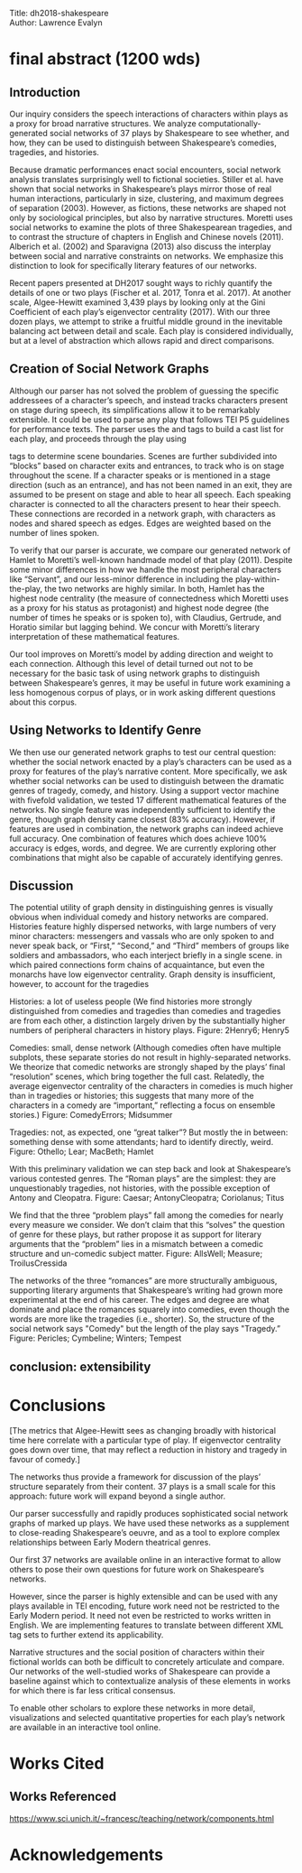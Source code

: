 Title: dh2018-shakespeare  
Author: Lawrence Evalyn

# final abstract (1200 wds) #

## Introduction ##

Our inquiry considers the speech interactions of characters within plays as a proxy for broad narrative structures. We analyze computationally-generated social networks of 37 plays by Shakespeare to see whether, and how, they can be used to distinguish between Shakespeare’s comedies, tragedies, and histories.

Because dramatic performances enact social encounters, social network analysis translates surprisingly well to fictional societies. Stiller et al. have shown that social networks in Shakespeare’s plays mirror those of real human interactions, particularly in size, clustering, and maximum degrees of separation (2003). However, as fictions, these networks are shaped not only by sociological principles, but also by narrative structures. Moretti uses social networks to examine the plots of three Shakespearean tragedies, and to contrast the structure of chapters in English and Chinese novels (2011). Alberich et al. (2002) and Sparavigna (2013) also discuss the interplay between social and narrative constraints on networks. We emphasize this distinction to look for specifically literary features of our networks.

Recent papers presented at DH2017 sought ways to richly quantify the details of one or two plays (Fischer et al. 2017, Tonra et al. 2017). At another scale, Algee-Hewitt examined 3,439 plays by looking only at the Gini Coefficient of each play’s eigenvector centrality (2017). With our three dozen plays, we attempt to strike a fruitful middle ground in the inevitable balancing act between detail and scale. Each play is considered individually, but at a level of abstraction which allows rapid and direct comparisons.

## Creation of Social Network Graphs ##


Although our parser has not solved the problem of guessing the specific addressees of a character’s speech, and instead tracks characters present on stage during speech, its simplifications allow it to be remarkably extensible. It could be used to parse any play that follows TEI P5 guidelines for performance texts. The parser uses the <role> and <who> tags to build a cast list for each play, and proceeds through the play using <div> tags to determine scene boundaries. Scenes are further subdivided into “blocks” based on character exits and entrances, to track who is on stage throughout the scene. If a character speaks or is mentioned in a stage direction (such as an entrance), and has not been named in an exit, they are assumed to be present on stage and able to hear all speech. Each speaking character is connected to all the characters present to hear their speech. These connections are recorded in a network graph, with characters as nodes and shared speech as edges. Edges are weighted based on the number of lines spoken.

To verify that our parser is accurate, we compare our generated network of Hamlet to Moretti’s well-known handmade model of that play (2011). Despite some minor differences in how we handle the most peripheral characters like “Servant”, and our less-minor difference in including the play-within-the-play, the two networks are highly similar. In both, Hamlet has the highest node centrality (the measure of connectedness which Moretti uses as a proxy for his status as protagonist) and highest node degree (the number of times he speaks or is spoken to), with Claudius, Gertrude, and Horatio similar but lagging behind. We concur with Moretti’s literary interpretation of these mathematical features.

Our tool improves on Moretti’s model by adding direction and weight to each connection. Although this level of detail turned out not to be necessary for the basic task of using network graphs to distinguish between Shakespeare’s genres, it may be useful in future work examining a less homogenous corpus of plays, or in work asking different questions about this corpus.

## Using Networks to Identify Genre ##

We then use our generated network graphs to test our central question: whether the social network enacted by a play’s characters can be used as a proxy for features of the play’s narrative content. More specifically, we ask whether social networks can be used to distinguish between the dramatic genres of tragedy, comedy, and history. Using a support vector machine with fivefold validation, we tested 17 different mathematical features of the networks. No single feature was independently sufficient to identify the genre, though graph density came closest (83% accuracy). However, if features are used in combination, the network graphs can indeed achieve full accuracy. One combination of features which does achieve 100% accuracy is edges, words, and degree. We are currently exploring other combinations that might also be capable of accurately identifying genres.

## Discussion ##

The potential utility of graph density in distinguishing genres is visually obvious when individual comedy and history networks are compared. Histories feature highly dispersed networks, with large numbers of very minor characters: messengers and vassals who are only spoken to and never speak back, or “First,” “Second,” and “Third” members of groups like soldiers and ambassadors, who each interject briefly in a single scene. 
in which paired connections form chains of acquaintance, but even the monarchs have low eigenvector centrality.
Graph density is insufficient, however, to account for the tragedies

Histories: a lot of useless people (We find histories more strongly distinguished from comedies and tragedies than comedies and tragedies are from each other, a distinction largely driven by the substantially higher numbers of peripheral characters in history plays. 
Figure: 2Henry6; Henry5

Comedies: small, dense network (Although comedies often have multiple subplots, these separate stories do not result in highly-separated networks. We theorize that comedic networks are strongly shaped by the plays’ final “resolution” scenes, which bring together the full cast. Relatedly, the average eigenvector centrality of the characters in comedies is much higher than in tragedies or histories; this suggests that many more of the characters in a comedy are “important,” reflecting a focus on ensemble stories.)
Figure: ComedyErrors; Midsummer

Tragedies: not, as expected, one “great talker”? But mostly the in between: something dense with some attendants; hard to identify directly, weird.
Figure: Othello; Lear; MacBeth; Hamlet

With this preliminary validation we can step back and look at Shakespeare’s various contested genres. The “Roman plays” are the simplest: they are unquestionably tragedies, not histories, with the possible exception of Antony and Cleopatra. 
Figure: Caesar; AntonyCleopatra; Coriolanus; Titus

We find that the three “problem plays” fall among the comedies for nearly every measure we consider. We don’t claim that this “solves” the question of genre for these plays, but rather propose it as support for literary arguments that the “problem” lies in a mismatch between a comedic structure and un-comedic subject matter.
Figure: AllsWell; Measure; TroilusCressida

The networks of the three “romances” are more structurally ambiguous, supporting literary arguments that Shakespeare’s writing had grown more experimental at the end of his career. The edges and degree are what dominate and place the romances squarely into comedies, even though the words are more like the tragedies (i.e., shorter).  So, the structure of the social network says "Comedy" but the length of the play says "Tragedy.” 
Figure: Pericles; Cymbeline; Winters; Tempest

## conclusion: extensibility ##

# Conclusions

[The metrics that Algee-Hewitt sees as changing broadly with historical time here correlate with a particular type of play. If eigenvector centrality goes down over time, that may reflect a reduction in history and tragedy in favour of comedy.]

The networks thus provide a framework for discussion of the plays’ structure separately from their content. 37 plays is a small scale for this approach: future work will expand beyond a single author.

Our parser successfully and rapidly produces sophisticated social network graphs of marked up plays. We have used these networks as a supplement to close-reading Shakespeare’s oeuvre, and as a tool to explore complex relationships between Early Modern theatrical genres.

Our first 37 networks are available online in an interactive format to allow others to pose their own questions for future work on Shakespeare’s networks.

However, since the parser is highly extensible and can be used with any plays available in TEI encoding, future work need not be restricted to the Early Modern period. It need not even be restricted to works written in English. We are implementing features to translate between different XML tag sets to further extend its applicability.

Narrative structures and the social position of characters within their fictional worlds can both be difficult to concretely articulate and compare. Our networks of the well-studied works of Shakespeare can provide a baseline against which to contextualize analysis of these elements in works for which there is far less critical consensus.

To enable other scholars to explore these networks in more detail, visualizations and selected quantitative properties for each play’s network are available in an interactive tool online.

# Works Cited #

## Works Referenced ##

https://www.sci.unich.it/~francesc/teaching/network/components.html

# Acknowledgements #